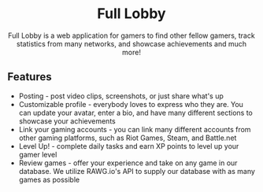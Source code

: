 <div align="center">
  <h1>Full Lobby</h1>
  Full Lobby is a web application for gamers to find other fellow gamers, track statistics from many networks, and showcase achievements and much more! <br>
</div>

  ## Features

  * Posting - post video clips, screenshots, or just share what's up
  * Customizable profile - everybody loves to express who they are. You can update your avatar, enter a bio, and have many different sections to showcase your achievements
  * Link your gaming accounts - you can link many different accounts from other gaming platforms, such as Riot Games, Steam, and Battle.net
  * Level Up! - complete daily tasks and earn XP points to level up your gamer level
  * Review games - offer your experience and take on any game in our database. We utilize RAWG.io's API to supply our database with as many games as possible

